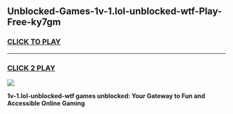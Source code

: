 
## Unblocked-Games-1v-1.lol-unblocked-wtf-Play-Free-ky7gm
<h3>
<a href="https://premium76.site?title=1v-1.lol-unblocked-wtf&ref=18A1">CLICK TO PLAY</a></h3>
<hr>

<h3>
<a href="https://premium76.site?title=1v-1.lol-unblocked-wtf&ref=18A1">CLICK 2 PLAY</a>
  
</h3>

<a href="https://premium76.site?title=1v-1.lol-unblocked-wtf&ref=18A1"><img src="https://clearcache.store/games.png"></a>


**1v-1.lol-unblocked-wtf games unblocked: Your Gateway to Fun and Accessible Online Gaming**
